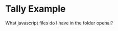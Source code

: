 # Tally Example

<div class='fileContent' contenteditable='true'>
What javascript files do I have in the folder openai?
</div>

<script>
import Luna from "./luna.js"
  
const prompt = lively.query(this, ".fileContent");
  prompt.addEventListener('keydown', evt => {
  if (evt.key === 'Enter') {
  evt.preventDefault()
request()
}
})

var container
const request = (async () => {
debugger
  var query = prompt.textContent;
  let luna = new Luna();
  
  var lunaContext = await luna.query(query)

  var inspector = await (<lively-inspector></lively-inspector>)
      inspector.inspect(lunaContext) 

  var responseField = document.createElement("pre")

  responseField.textContent = lunaContext.getFinalResponse();

  const result = <div><h3>RESULT:</h3> {responseField}<h4>Context</h4> {inspector}</div>
  if (container) {
    const newContainer = <div id='result-fofofo'>{result}</div>
    container.replaceWith(newContainer)
    container = newContainer
  } else {
  return result
  }
})

container = <div id='result-fofofo'></div>
request().then(element => (container.append(element), container))
</script>